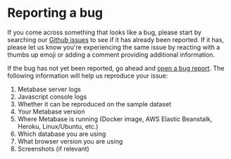 # Reporting a bug

If you come across something that looks like a bug, please start by searching our [Github issues][metabase-issues] to see if it has already been reported. If it has, please let us know you're experiencing the same issue by reacting with a thumbs up emoji or adding a comment providing additional information.

If the bug has not yet been reported, go ahead and [open a bug report][metabase-file-bug]. The following information will help us reproduce your issue:

1. Metabase server logs
2. Javascript console logs
3. Whether it can be reproduced on the sample dataset
4. Your Metabase version
5. Where Metabase is running (Docker image, AWS Elastic Beanstalk, Heroku, Linux/Ubuntu, etc.)
6. Which database you are using
7. What browser version you are using
8. Screenshots (if relevant)

[metabase-file-bug]: https://github.com/metabase/metabase/issues/new/choose
[metabase-issues]: https://github.com/metabase/metabase/issues
